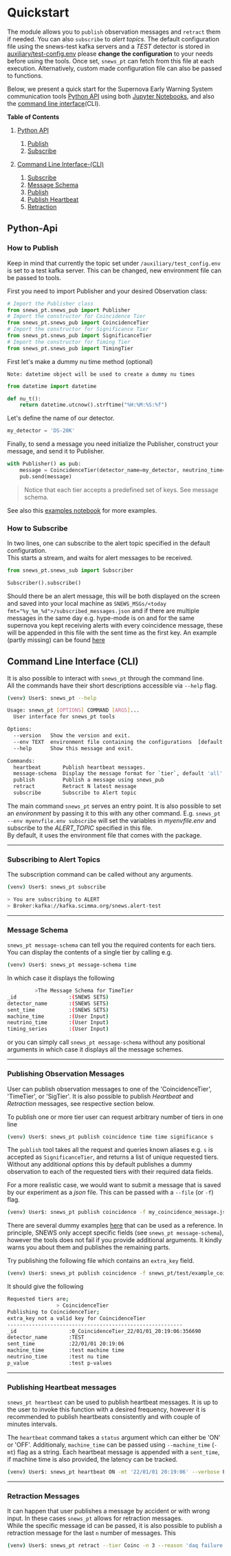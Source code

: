 # Quickstart


The module allows you to `publish` observation messages and `retract` them if needed. 
You can also `subscribe` to _alert topics_. The default configuration file using the snews-test kafka servers and a 
_TEST_ detector is stored in [auxiliary/test-config.env](https://github.com/SNEWS2/SNEWS_Publishing_Tools/blob/main/snews_pt/auxiliary/test-config.env)
please **change the configuration** to your needs before using the tools. Once set, `snews_pt` can fetch from this file at each execution. 
Alternatively, custom made configuration file can also be passed to functions.   


Below, we present a quick start for the Supernova Early Warning System communication tools [Python API](#Python-Api) using both [Jupyter Notebooks](#snews-on-jupyter-notebooks), and also the [command line interface](#command-line-interface)(CLI).



**Table of Contents**
1. [Python API](#python-api)
    1. [Publish](#how-to-publish)
    2. [Subscribe](#how-to-subscribe)
    
    
2. [Command Line Interface-(CLI)](#command-line-interface-(cli))
    1. [Subscribe](#subscribing-to-alert-topics)
    2. [Message Schema](#message-schema)
    3. [Publish](#publishing-observation-messages)
    4. [Publish Heartbeat](#publishing-heartbeat-messages)
    7. [Retraction](#retraction-ressages)


## Python-Api
### How to Publish
Keep in mind that currently the topic set under `/auxiliary/test_config.env` is set to a test kafka server. 
This can be changed, new environment file can be passed to tools.

First you need to import Publisher and  your desired Observation class:

````Python
# Import the Publisher class
from snews_pt.snews_pub import Publisher
# Import the constructor for Coincidence Tier
from snews_pt.snews_pub import CoincidenceTier
# Import the constructor for Significance Tier
from snews_pt.snews_pub import SignificanceTier
# Import the constructor for Timing Tier
from snews_pt.snews_pub import TimingTier
````

First let's make a dummy nu time method (optional)

    Note: datetime object will be used to create a dummy nu times

```Python
from datetime import datetime

def nu_t():
    return datetime.utcnow().strftime("%H:%M:%S:%f")
```

Let's define the name of our detector.
```Python
my_detector = 'DS-20K'
```


Finally, to send a message you need initialize the Publisher, construct your message, and send it to Publisher.
```Python
with Publisher() as pub:
    message = CoincidenceTier(detector_name=my_detector, neutrino_time=nu_t(), p_value = 0.98).message()
    pub.send(message)
```
> Notice that each tier accepts a predefined set of keys. See message schema.
> 
See also this [examples notebook](https://github.com/SNEWS2/SNEWS_Publishing_Tools/blob/main/examples.ipynb) for more examples.

### How to Subscribe

In two lines, one can subscribe to the alert topic specified in the default configuration. <br>
This starts a stream, and waits for alert messages to be received.

```python
from snews_pt.snews_sub import Subscriber

Subscriber().subscribe()
```

Should there be an alert message, this will be both displayed on the screen and saved into your local machine as `SNEWS_MSGs/<today fmt="%y_%m_%d">/subscribed_messages.json` and if there are multiple messages in the same day e.g. hype-mode is on and for the same supernova you kept receiving alerts with every coincidence message, these will be appended in this file with the sent time as the first key. An example (partly missing) can be found [here](https://github.com/SNEWS2/SNEWS_Publishing_Tools/blob/main/doc/subscribed_messages.json)


## Command Line Interface (CLI)

It is also possible to interact with `snews_pt` through the command line. <br>
All the commands have their short descriptions accessible via `--help` flag. 
```bash
(venv) User$: snews_pt --help 
```
```bash
Usage: snews_pt [OPTIONS] COMMAND [ARGS]...
  User interface for snews_pt tools

Options:
  --version   Show the version and exit.
  --env TEXT  environment file containing the configurations  [default: (auxiliary/test-config.env)]
  --help      Show this message and exit.

Commands:
  heartbeat       Publish heartbeat messages.
  message-schema  Display the message format for `tier`, default 'all'
  publish         Publish a message using snews_pub
  retract         Retract N latest message
  subscribe       Subscribe to Alert topic 
```
The main command `snews_pt` serves an entry point. It is also possible to set an _environment_ by passing it to this with any other command. 
E.g. `snews_pt --env myenvfile.env subscribe` will set the variables in _myenvfile.env_  and subscribe to the _ALERT_TOPIC_ specified in this file. <br>
By default, it uses the environment file that comes with the package.

---
### Subscribing to Alert Topics
The subscription command can be called without any arguments.
```bash 
(venv) User$: snews_pt subscribe 
```
```bash
> You are subscribing to ALERT 
> Broker:kafka://kafka.scimma.org/snews.alert-test
```
---
### Message Schema
`snews_pt message-schema` can tell you the required contents for each tiers. You can display the contents of a single tier by calling e.g.
```bash
(venv) User$: snews_pt message-schema time
```
In which case it displays the following
```bash
         >The Message Schema for TimeTier 
_id                 :(SNEWS SETS)
detector_name       :(SNEWS SETS)
sent_time           :(SNEWS SETS)
machine_time        :(User Input)
neutrino_time       :(User Input)
timing_series       :(User Input)  
```
or you can simply call `snews_pt message-schema` without any positional arguments in which case it displays all the message schemes. <br>

---

### Publishing Observation Messages
User can publish observation messages to one of the 'CoincidenceTier', 'TimeTier', or 'SigTier'. It is also possible to publish _Heartbeat_ and _Retraction_ messages, see respective section below.

To publish one or more tier user can request arbitrary number of tiers in one line
```bash
(venv) User$: snews_pt publish coincidence time time significance s
```
The `publish` tool takes all the request and queries known aliases e.g. `s` is accepted as `SignificanceTier`, and returns a list of unique requested tiers.<br>
Without any additional _options_ this by default publishes a dummy observation to each of the requested tiers with their required data fields.

For a more realistic case, we would want to submit a message that is saved by our experiment as a _json_ file. This can be passed with a `--file` (or `-f`) flag.
```bash
(venv) User$: snews_pt publish coincidence -f my_coincidence_message.json
```
There are several dummy examples [here](../test/) that can be used as a reference. In principle, SNEWS only accept specific fields (see `snews_pt message-schema`), however the tools does not fail if you provide additional arguments. It kindly warns you about them and publishes the remaining parts.

Try publishing the following file which contains an `extra_key` field.
```bash
(venv) User$: snews_pt publish coincidence -f snews_pt/test/example_coincidence_tier_message.json
```

It should give the following
```bash
Requested tiers are;
                > CoincidenceTier
Publishing to CoincidenceTier;
extra_key not a valid key for CoincidenceTier
---------------------------------------------------------
_id                 :0_CoincidenceTier_22/01/01_20:19:06:356690
detector_name       :TEST
sent_time           :22/01/01 20:19:06
machine_time        :test machine time
neutrino_time       :test nu time
p_value             :test p-values 
```
----

### Publishing Heartbeat messages

`snews_pt heartbeat`  can be used to publish heartbeat messages. It is up to the user to invoke this function with a desired frequency, however it is recommended to publish heartbeats consistently and with couple of minutes intervals.

The `heartbeat` command takes a `status` argument which can either be 'ON' or 'OFF'. 
Additionaly, `machine_time` can be passed using `--machine_time` (`-mt`) flag as a string. Each heartbeat message is appended with a `sent_time`, if machine time is also provided, the latency can be tracked.

```bash
(venv) User$: snews_pt heartbeat ON -mt '22/01/01 20:19:06' --verbose False
```
---

### Retraction Messages

It can happen that user publishes a message by accident or with wrong input. In these cases `snews_pt` allows for retraction messages. <br>
While the specific message id can be passed, it is also possible to publish a retraction message for the last `n` number of messages. This

```bash
(venv) User$: snews_pt retract --tier Coinc -n 3 --reason 'daq failure' 
```
